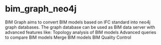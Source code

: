 # bim_graph_neo4j
BIM Graph aims to convert BIM models based on IFC standard into neo4j graph databases.  The graph database can be used as BIM data server with advanced features like:  Topology analysis of BIM models Advanced queries to compare BIM models Merge BIM models BIM Quality Control

